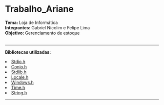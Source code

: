 # Trabalho_Ariane

<b>Tema: </b>Loja de Informática<br>
<b>Integrantes: </b>Gabriel Nicolim e Felipe Lima <br>
<b>Objetivo: </b>Gerenciamento de estoque<br>
<br>
<hr>

<b>Bibliotecas utilizadas: </b>
<li><a href = "https://www.ime.usp.br/~pf/algoritmos/apend/stdio.h.html" target = "_blank">Stdio.h</a>
<li><a href = "https://www.programmingsimplified.com/c/conio.h" target = "_blank">Conio.h</a>
<li><a href = "https://www.ime.usp.br/~pf/algoritmos/apend/stdlib.h.html" target = "_blank">Stdlib.h</a>
<li><a href = "https://www.tutorialspoint.com/c_standard_library/locale_h.htm" target = "_blank">Locale.h</a>
<li><a href = "https://en.wikipedia.org/wiki/Windows.h" target = "_blank">Windows.h</a>
<li><a href = "https://pt.wikipedia.org/wiki/Time.h" target = "_blank">Time.h</a>
<li><a href = "http://linguagemc.com.br/a-biblioteca-string-h/" target = "_blank">String.h</a>
<br>
<hr>
<br>
